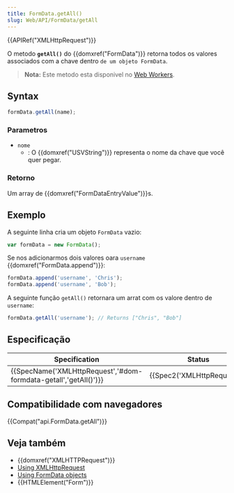 ```yaml
---
title: FormData.getAll()
slug: Web/API/FormData/getAll
---
```

{{APIRef("XMLHttpRequest")}}

O metodo **`getAll()`** do {{domxref("FormData")}} retorna todos os valores associados com a chave dentro `de um objeto FormData`.

> **Nota:** Este metodo esta disponivel no [Web Workers](/pt-BR/docs/Web/API/Web_Workers_API).

## Syntax

```js
formData.getAll(name);
```

### Parametros

- `nome`
  - : O {{domxref("USVString")}} representa o nome da chave que você quer pegar.

### Retorno

Um array de {{domxref("FormDataEntryValue")}}s.

## Exemplo

A seguinte linha cria um objeto `FormData` vazio:

```js
var formData = new FormData();
```

Se nos adicionarmos dois valores oara `username` {{domxref("FormData.append")}}:

```js
formData.append('username', 'Chris');
formData.append('username', 'Bob');
```

A seguinte função `getAll()` retornara um arrat com os valore dentro de `username`:

```js
formData.getAll('username'); // Returns ["Chris", "Bob"]
```

## Especificação

| Specification                                                                        | Status                               | Comment |
| ------------------------------------------------------------------------------------ | ------------------------------------ | ------- |
| {{SpecName('XMLHttpRequest','#dom-formdata-getall','getAll()')}} | {{Spec2('XMLHttpRequest')}} |         |

## Compatibilidade com navegadores

{{Compat("api.FormData.getAll")}}

## Veja também

- {{domxref("XMLHTTPRequest")}}
- [Using XMLHttpRequest](/pt-BR/docs/DOM/XMLHttpRequest/Using_XMLHttpRequest)
- [Using FormData objects](/pt-BR/docs/DOM/XMLHttpRequest/FormData/Using_FormData_Objects)
- {{HTMLElement("Form")}}
